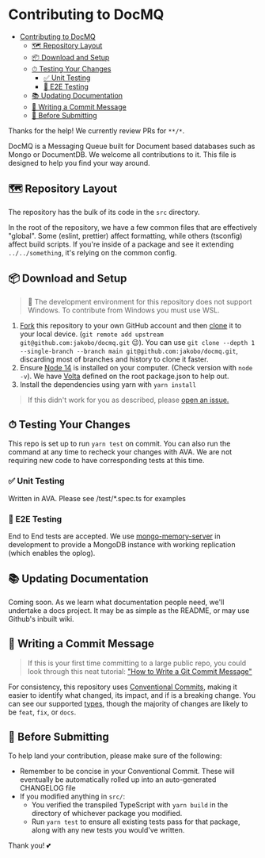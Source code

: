 # Contributing to DocMQ

- [Contributing to DocMQ](#contributing-to-docmq)
  - [🗺 Repository Layout](#-repository-layout)
  - [📦 Download and Setup](#-download-and-setup)
  - [⏱ Testing Your Changes](#-testing-your-changes)
    - [✅ Unit Testing](#-unit-testing)
    - [🏁 E2E Testing](#-e2e-testing)
  - [📚 Updating Documentation](#-updating-documentation)
  - [📝 Writing a Commit Message](#-writing-a-commit-message)
  - [🔎 Before Submitting](#-before-submitting)

Thanks for the help! We currently review PRs for `**/*`.

DocMQ is a Messaging Queue built for Document based databases such as Mongo or DocumentDB. We welcome all contributions to it. This file is designed to help you find your way around.

## 🗺 Repository Layout

The repository has the bulk of its code in the `src` directory.

In the root of the repository, we have a few common files that are effectively "global". Some (eslint, prettier) affect formatting, while others (tsconfig) affect build scripts. If you're inside of a package and see it extending `../../something`, it's relying on the common config.

## 📦 Download and Setup

> 💽 The development environment for this repository does not support Windows. To contribute from Windows you must use WSL.

1. [Fork](https://help.github.com/articles/fork-a-repo/) this repository to your own GitHub account and then [clone](https://help.github.com/articles/cloning-a-repository/) it to your local device. (`git remote add upstream git@github.com:jakobo/docmq.git` 😉). You can use `git clone --depth 1 --single-branch --branch main git@github.com:jakobo/docmq.git`, discarding most of branches and history to clone it faster.
2. Ensure [Node 14](https://nodejs.org/) is installed on your computer. (Check version with `node -v`). We have [Volta](https://volta.sh) defined on the root package.json to help out.
3. Install the dependencies using yarn with `yarn install`

> If this didn't work for you as described, please [open an issue.](https://github.com/jakobo/docmq/issues/new/choose)

## ⏱ Testing Your Changes

This repo is set up to run `yarn test` on commit. You can also run the command at any time to recheck your changes with AVA. We are not requiring new code to have corresponding tests at this time.

### ✅ Unit Testing

Written in AVA. Please see /test/\*.spec.ts for examples

### 🏁 E2E Testing

End to End tests are accepted. We use [mongo-memory-server](https://github.com/nodkz/mongodb-memory-server) in development to provide a MongoDB instance with working replication (which enables the oplog).

## 📚 Updating Documentation

Coming soon. As we learn what documentation people need, we'll undertake a docs project. It may be as simple as the README, or may use Github's inbuilt wiki.

## 📝 Writing a Commit Message

> If this is your first time committing to a large public repo, you could look through this neat tutorial: ["How to Write a Git Commit Message"](https://chris.beams.io/posts/git-commit/)

For consistency, this repository uses [Conventional Commits](https://www.conventionalcommits.org/en/v1.0.0/), making it easier to identify what changed, its impact, and if is a breaking change. You can see our supported [types](./commitlint.config.js), though the majority of changes are likely to be `feat`, `fix`, or `docs`.

## 🔎 Before Submitting

To help land your contribution, please make sure of the following:

- Remember to be concise in your Conventional Commit. These will eventually be automatically rolled up into an auto-generated CHANGELOG file
- If you modified anything in `src/`:
  - You verified the transpiled TypeScript with `yarn build` in the directory of whichever package you modified.
  - Run `yarn test` to ensure all existing tests pass for that package, along with any new tests you would've written.

Thank you! 💕

